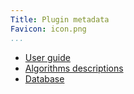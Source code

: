 ```yaml
---
Title: Plugin metadata
Favicon: icon.png
...
```


* [User guide](./user_guide/)
* [Algorithms descriptions](./processing/)
* [Database](./database/)
